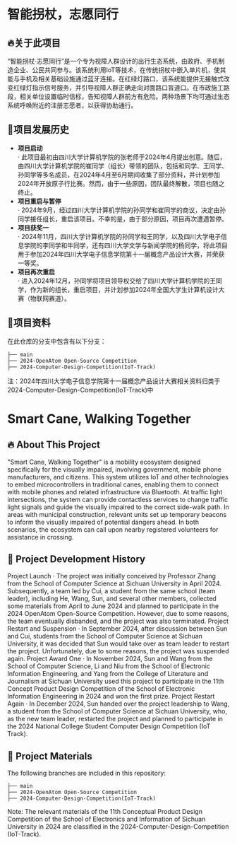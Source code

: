 # 智能拐杖，志愿同行
## 🔥关于此项目
“智能拐杖·志愿同行”是一个专为视障人群设计的出行生态系统，由政府、手机制造企业、公民共同参与。该系统利用IoT等技术，在传统拐杖中嵌入单片机，使其能与手机及相关基础设施通过蓝牙连接。在红绿灯路口，该系统能提供无接触式改变红绿灯指示信号服务，并引导视障人群正确走向对面路口盲道口。在市政施工路段，相关单位设置临时信标，告知视障人群前方有危险。两种场景下均可通过生态系统呼唤附近的注册志愿者，以获得协助通行。
## 🚀项目发展历史
- **项目启动**  
  · 此项目最初由四川大学计算机学院的张老师于2024年4月提出创意。随后，由四川大学计算机学院的崔同学（组长）带领的团队，包括和同学、王同学、孙同学等多名成员，在2024年4月至6月期间收集了部分资料，并计划参加2024年开放原子行比赛。然而，由于一些原因，团队最终解散，项目也随之终止。
- **项目重启与暂停**  
  · 2024年9月，经过四川大学计算机学院的孙同学和崔同学的商议，决定由孙同学接任组长，重启该项目。不幸的是，由于部分原因，项目再次遭遇暂停。
- **项目获奖一**  
  · 2024年11月，四川大学计算机学院的孙同学和王同学，以及四川大学电子信息学院的李同学和牛同学，还有四川大学文学与新闻学院的杨同学，将此项目用于参加2024年四川大学电子信息学院第十一届概念产品设计大赛，并荣获一等奖。
- **项目再次重启**  
  · 进入2024年12月，孙同学将项目领导权交给了四川大学计算机学院的王同学，作为新的组长，重启项目，并计划参加2024年全国大学生计算机设计大赛（物联网赛道）。

## 📝项目资料
在此仓库的分支中包含有以下分支：
```
├── main
├── 2024-OpenAtom Open-Source Competition
├── 2024-Computer-Design-Competition(IoT-Track)
```
注：2024年四川大学电子信息学院第十一届概念产品设计大赛相关资料归类于2024-Computer-Design-Competition(IoT-Track)中
# Smart Cane, Walking Together
## 🔥 About This Project
"Smart Cane, Walking Together" is a mobility ecosystem designed specifically for the visually impaired, involving government, mobile phone manufacturers, and citizens. This system utilizes IoT and other technologies to embed microcontrollers in traditional canes, enabling them to connect with mobile phones and related infrastructure via Bluetooth. At traffic light intersections, the system can provide contactless services to change traffic light signals and guide the visually impaired to the correct side-walk path. In areas with municipal construction, relevant units set up temporary beacons to inform the visually impaired of potential dangers ahead. In both scenarios, the ecosystem can call upon nearby registered volunteers for assistance in crossing.

## 🚀 Project Development History
Project Launch
· The project was initially conceived by Professor Zhang from the School of Computer Science at Sichuan University in April 2024. Subsequently, a team led by Cui, a student from the same school (team leader), including He, Wang, Sun, and several other members, collected some materials from April to June 2024 and planned to participate in the 2024 OpenAtom Open-Source Competition. However, due to some reasons, the team eventually disbanded, and the project was also terminated.
Project Restart and Suspension
· In September 2024, after discussion between Sun and Cui, students from the School of Computer Science at Sichuan University, it was decided that Sun would take over as team leader to restart the project. Unfortunately, due to some reasons, the project was suspended again.
Project Award One
· In November 2024, Sun and Wang from the School of Computer Science, Li and Niu from the School of Electronic Information Engineering, and Yang from the College of Literature and Journalism at Sichuan University used this project to participate in the 11th Concept Product Design Competition of the School of Electronic Information Engineering in 2024 and won the first prize.
Project Restart Again
· In December 2024, Sun handed over the project leadership to Wang, a student from the School of Computer Science at Sichuan University, who, as the new team leader, restarted the project and planned to participate in the 2024 National College Student Computer Design Competition (IoT Track).
## 📝 Project Materials
The following branches are included in this repository:
```
├── main
├── 2024-OpenAtom Open-Source Competition
├── 2024-Computer-Design-Competition(IoT-Track)
```
Note: The relevant materials of the 11th Conceptual Product Design Competition of the School of Electronics and Information of Sichuan University in 2024 are classified in the 2024-Computer-Design-Competition (IoT-Track).
